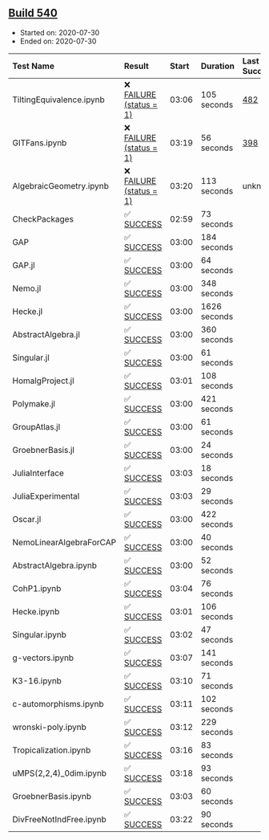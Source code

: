 ## [Build 540](https://oscarci.mathematik.uni-kl.de/job/oscar-stable/540/)

* Started on: 2020-07-30
* Ended on: 2020-07-30

| Test Name    | Result | Start | Duration | Last Success | First Failure |
|:-------------|:-------|:------|:---------|:-------------|:--------------|
| TiltingEquivalence.ipynb | ❌ [FAILURE (status = 1)](https://oscarci.mathematik.uni-kl.de/job/oscar-stable/540/artifact/logs/build-540/TiltingEquivalence.ipynb.log) | 03:06 | 105 seconds | [482](https://oscarci.mathematik.uni-kl.de/job/oscar-stable/482/) | [483](https://oscarci.mathematik.uni-kl.de/job/oscar-stable/483/) |
| GITFans.ipynb | ❌ [FAILURE (status = 1)](https://oscarci.mathematik.uni-kl.de/job/oscar-stable/540/artifact/logs/build-540/GITFans.ipynb.log) | 03:19 | 56 seconds | [398](https://oscarci.mathematik.uni-kl.de/job/oscar-stable/398/) | [399](https://oscarci.mathematik.uni-kl.de/job/oscar-stable/399/) |
| AlgebraicGeometry.ipynb | ❌ [FAILURE (status = 1)](https://oscarci.mathematik.uni-kl.de/job/oscar-stable/540/artifact/logs/build-540/AlgebraicGeometry.ipynb.log) | 03:20 | 113 seconds | unknown | unknown |
| CheckPackages | ✅ [SUCCESS](https://oscarci.mathematik.uni-kl.de/job/oscar-stable/540/artifact/logs/build-540/CheckPackages.log) | 02:59 | 73 seconds |  |  |
| GAP | ✅ [SUCCESS](https://oscarci.mathematik.uni-kl.de/job/oscar-stable/540/artifact/logs/build-540/GAP.log) | 03:00 | 184 seconds |  |  |
| GAP.jl | ✅ [SUCCESS](https://oscarci.mathematik.uni-kl.de/job/oscar-stable/540/artifact/logs/build-540/GAP.jl.log) | 03:00 | 64 seconds |  |  |
| Nemo.jl | ✅ [SUCCESS](https://oscarci.mathematik.uni-kl.de/job/oscar-stable/540/artifact/logs/build-540/Nemo.jl.log) | 03:00 | 348 seconds |  |  |
| Hecke.jl | ✅ [SUCCESS](https://oscarci.mathematik.uni-kl.de/job/oscar-stable/540/artifact/logs/build-540/Hecke.jl.log) | 03:00 | 1626 seconds |  |  |
| AbstractAlgebra.jl | ✅ [SUCCESS](https://oscarci.mathematik.uni-kl.de/job/oscar-stable/540/artifact/logs/build-540/AbstractAlgebra.jl.log) | 03:00 | 360 seconds |  |  |
| Singular.jl | ✅ [SUCCESS](https://oscarci.mathematik.uni-kl.de/job/oscar-stable/540/artifact/logs/build-540/Singular.jl.log) | 03:00 | 61 seconds |  |  |
| HomalgProject.jl | ✅ [SUCCESS](https://oscarci.mathematik.uni-kl.de/job/oscar-stable/540/artifact/logs/build-540/HomalgProject.jl.log) | 03:01 | 108 seconds |  |  |
| Polymake.jl | ✅ [SUCCESS](https://oscarci.mathematik.uni-kl.de/job/oscar-stable/540/artifact/logs/build-540/Polymake.jl.log) | 03:00 | 421 seconds |  |  |
| GroupAtlas.jl | ✅ [SUCCESS](https://oscarci.mathematik.uni-kl.de/job/oscar-stable/540/artifact/logs/build-540/GroupAtlas.jl.log) | 03:00 | 61 seconds |  |  |
| GroebnerBasis.jl | ✅ [SUCCESS](https://oscarci.mathematik.uni-kl.de/job/oscar-stable/540/artifact/logs/build-540/GroebnerBasis.jl.log) | 03:00 | 24 seconds |  |  |
| JuliaInterface | ✅ [SUCCESS](https://oscarci.mathematik.uni-kl.de/job/oscar-stable/540/artifact/logs/build-540/JuliaInterface.log) | 03:03 | 18 seconds |  |  |
| JuliaExperimental | ✅ [SUCCESS](https://oscarci.mathematik.uni-kl.de/job/oscar-stable/540/artifact/logs/build-540/JuliaExperimental.log) | 03:03 | 29 seconds |  |  |
| Oscar.jl | ✅ [SUCCESS](https://oscarci.mathematik.uni-kl.de/job/oscar-stable/540/artifact/logs/build-540/Oscar.jl.log) | 03:00 | 422 seconds |  |  |
| NemoLinearAlgebraForCAP | ✅ [SUCCESS](https://oscarci.mathematik.uni-kl.de/job/oscar-stable/540/artifact/logs/build-540/NemoLinearAlgebraForCAP.log) | 03:00 | 40 seconds |  |  |
| AbstractAlgebra.ipynb | ✅ [SUCCESS](https://oscarci.mathematik.uni-kl.de/job/oscar-stable/540/artifact/logs/build-540/AbstractAlgebra.ipynb.log) | 03:00 | 52 seconds |  |  |
| CohP1.ipynb | ✅ [SUCCESS](https://oscarci.mathematik.uni-kl.de/job/oscar-stable/540/artifact/logs/build-540/CohP1.ipynb.log) | 03:04 | 76 seconds |  |  |
| Hecke.ipynb | ✅ [SUCCESS](https://oscarci.mathematik.uni-kl.de/job/oscar-stable/540/artifact/logs/build-540/Hecke.ipynb.log) | 03:01 | 106 seconds |  |  |
| Singular.ipynb | ✅ [SUCCESS](https://oscarci.mathematik.uni-kl.de/job/oscar-stable/540/artifact/logs/build-540/Singular.ipynb.log) | 03:02 | 47 seconds |  |  |
| g-vectors.ipynb | ✅ [SUCCESS](https://oscarci.mathematik.uni-kl.de/job/oscar-stable/540/artifact/logs/build-540/g-vectors.ipynb.log) | 03:07 | 141 seconds |  |  |
| K3-16.ipynb | ✅ [SUCCESS](https://oscarci.mathematik.uni-kl.de/job/oscar-stable/540/artifact/logs/build-540/K3-16.ipynb.log) | 03:10 | 71 seconds |  |  |
| c-automorphisms.ipynb | ✅ [SUCCESS](https://oscarci.mathematik.uni-kl.de/job/oscar-stable/540/artifact/logs/build-540/c-automorphisms.ipynb.log) | 03:11 | 102 seconds |  |  |
| wronski-poly.ipynb | ✅ [SUCCESS](https://oscarci.mathematik.uni-kl.de/job/oscar-stable/540/artifact/logs/build-540/wronski-poly.ipynb.log) | 03:12 | 229 seconds |  |  |
| Tropicalization.ipynb | ✅ [SUCCESS](https://oscarci.mathematik.uni-kl.de/job/oscar-stable/540/artifact/logs/build-540/Tropicalization.ipynb.log) | 03:16 | 83 seconds |  |  |
| uMPS(2,2,4)_0dim.ipynb | ✅ [SUCCESS](https://oscarci.mathematik.uni-kl.de/job/oscar-stable/540/artifact/logs/build-540/uMPS-2-2-4-_0dim.ipynb.log) | 03:18 | 93 seconds |  |  |
| GroebnerBasis.ipynb | ✅ [SUCCESS](https://oscarci.mathematik.uni-kl.de/job/oscar-stable/540/artifact/logs/build-540/GroebnerBasis.ipynb.log) | 03:03 | 60 seconds |  |  |
| DivFreeNotIndFree.ipynb | ✅ [SUCCESS](https://oscarci.mathematik.uni-kl.de/job/oscar-stable/540/artifact/logs/build-540/DivFreeNotIndFree.ipynb.log) | 03:22 | 90 seconds |  |  |
